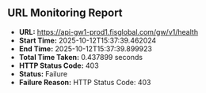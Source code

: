 ## URL Monitoring Report

- **URL:** https://api-gw1-prod1.fisglobal.com/gw/v1/health
- **Start Time:** 2025-10-12T15:37:39.462024
- **End Time:** 2025-10-12T15:37:39.899923
- **Total Time Taken:** 0.437899 seconds
- **HTTP Status Code:** 403
- **Status:** Failure
- **Failure Reason:** HTTP Status Code: 403
